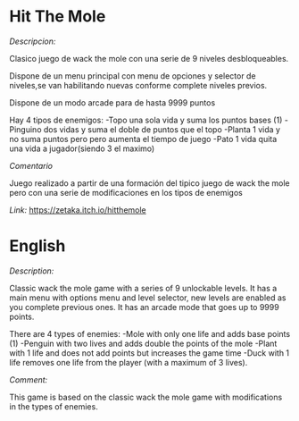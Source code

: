 # Hit The Mole

*Descripcion:* 

Clasico juego de wack the mole con una serie de 9 niveles desbloqueables.

Dispone de un menu principal con menu de opciones y selector de niveles,se van habilitando nuevas conforme complete niveles previos.

Dispone de un modo arcade para de hasta 9999 puntos

Hay 4 tipos de enemigos:
-Topo una sola vida y suma los puntos bases (1)
-Pinguino dos vidas y suma el doble de puntos que el topo
-Planta 1 vida y no suma puntos pero pero aumenta el tiempo de juego
-Pato 1 vida quita una vida a jugador(siendo 3 el maximo)


*Comentario*

Juego  realizado a partir de una formación del tipico juego de wack the mole pero con una serie de modificaciones en los tipos de enemigos

*Link:*
https://zetaka.itch.io/hitthemole


# English

*Description:*

Classic wack the mole game with a series of 9 unlockable levels. It has a main menu with options menu and level selector, new levels are enabled as you complete previous ones. It has an arcade mode that goes up to 9999 points.

There are 4 types of enemies: 
-Mole with only one life and adds base points (1) 
-Penguin with two lives and adds double the points of the mole 
-Plant with 1 life and does not add points but increases the game time 
-Duck with 1 life removes one life from the player (with a maximum of 3 lives).

*Comment:*

This game is based on the classic wack the mole game with modifications in the types of enemies.
